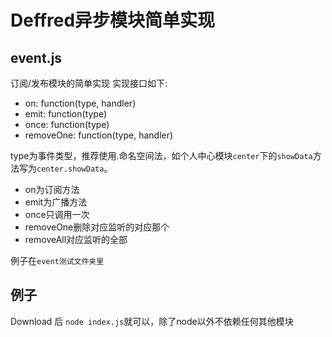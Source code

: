 # Deffred异步模块简单实现

## event.js
订阅/发布模块的简单实现
实现接口如下:

- on: function(type, handler)
- emit: function(type)
- once: function(type)
- removeOne: function(type, handler)

type为事件类型，推荐使用.命名空间法，如个人中心模块`center`下的`showData`方法写为`center.showData`。

- on为订阅方法
- emit为广播方法
- once只调用一次
- removeOne删除对应监听的对应那个
- removeAll对应监听的全部

例子在`event测试文件夹里`

## 例子
Download 后 `node index.js`就可以，除了node以外不依赖任何其他模块
